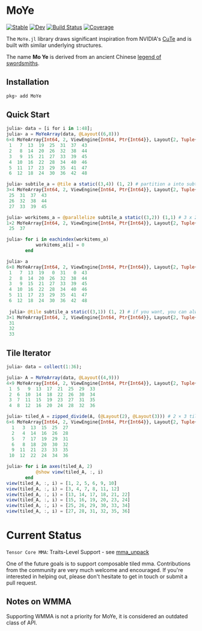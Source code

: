 # MoYe

[![Stable](https://img.shields.io/badge/docs-stable-blue.svg)](https://YichengDWu.github.io/MoYe.jl/stable/)
[![Dev](https://img.shields.io/badge/docs-dev-blue.svg)](https://YichengDWu.github.io/MoYe.jl/dev/)
[![Build Status](https://github.com/YichengDWu/MoYe.jl/actions/workflows/CI.yml/badge.svg?branch=main)](https://github.com/YichengDWu/MoYe.jl/actions/workflows/CI.yml?query=branch%3Amain)
[![Coverage](https://codecov.io/gh/YichengDWu/MoYe.jl/branch/main/graph/badge.svg)](https://codecov.io/gh/YichengDWu/MoYe.jl)

The `MoYe.jl` library draws significant inspiration from NVIDIA's [CuTe](https://github.com/NVIDIA/cutlass/blob/main/media/docs/cute/00_quickstart.md) and is built with similar underlying structures.

The name **Mo Ye** is derived from an ancient Chinese [legend of swordsmiths](https://en.wikipedia.org/wiki/Gan_Jiang_and_Mo_Ye).

## Installation
```julia
pkg> add MoYe
```

## Quick Start
```julia
julia> data = [i for i in 1:48];
julia> a = MoYeArray(data, @Layout((6,8)))
6×8 MoYeArray{Int64, 2, ViewEngine{Int64, Ptr{Int64}}, Layout{2, Tuple{Static.StaticInt{6}, Static.StaticInt{8}}, Tuple{Static.StaticInt{1}, Static.StaticInt{6}}}}:
 1   7  13  19  25  31  37  43
 2   8  14  20  26  32  38  44
 3   9  15  21  27  33  39  45
 4  10  16  22  28  34  40  46
 5  11  17  23  29  35  41  47
 6  12  18  24  30  36  42  48

julia> subtile_a = @tile a static((3,4)) (1, 2) # partition a into subtiles of shape 3 x 4, returns the subtile at (1,2)
3×4 MoYeArray{Int64, 2, ViewEngine{Int64, Ptr{Int64}}, Layout{2, Tuple{Static.StaticInt{3}, Static.StaticInt{4}}, Tuple{Static.StaticInt{1}, Static.StaticInt{6}}}}:
 25  31  37  43
 26  32  38  44
 27  33  39  45

julia> workitems_a = @parallelize subtile_a static((3,2)) (1,1) # 3 x 2 threads, returns what thread (1,1) is working on
1×2 MoYeArray{Int64, 2, ViewEngine{Int64, Ptr{Int64}}, Layout{2, Tuple{Static.StaticInt{1}, Static.StaticInt{2}}, Tuple{Static.StaticInt{0}, Static.StaticInt{12}}}}:
 25  37

julia> for i in eachindex(workitems_a)
           workitems_a[i] = 0
       end

julia> a
6×8 MoYeArray{Int64, 2, ViewEngine{Int64, Ptr{Int64}}, Layout{2, Tuple{Static.StaticInt{6}, Static.StaticInt{8}}, Tuple{Static.StaticInt{1}, Static.StaticInt{6}}}}:
 1   7  13  19   0  31   0  43
 2   8  14  20  26  32  38  44
 3   9  15  21  27  33  39  45
 4  10  16  22  28  34  40  46
 5  11  17  23  29  35  41  47
 6  12  18  24  30  36  42  48
 
 julia> @tile subtile_a static((3,1)) (1, 2) # if you want, you can always tile a subtile
3×1 MoYeArray{Int64, 2, ViewEngine{Int64, Ptr{Int64}}, Layout{2, Tuple{Static.StaticInt{3}, Static.StaticInt{1}}, Tuple{Static.StaticInt{1}, Static.StaticInt{0}}}}:
 31
 32
 33
 ```
 
## Tile Iterator

```julia
julia> data = collect(1:36);

julia> A = MoYeArray(data, @Layout((4,9)))
4×9 MoYeArray{Int64, 2, ViewEngine{Int64, Ptr{Int64}}, Layout{2, Tuple{Static.StaticInt{4}, Static.StaticInt{9}}, Tuple{Static.StaticInt{1}, Static.StaticInt{4}}}} with indices static(1):static(4)×static(1):static(9):
 1  5   9  13  17  21  25  29  33
 2  6  10  14  18  22  26  30  34
 3  7  11  15  19  23  27  31  35
 4  8  12  16  20  24  28  32  36

julia> tiled_A = zipped_divide(A, (@Layout(2), @Layout(3))) # 2 × 3 tile
6×6 MoYeArray{Int64, 2, ViewEngine{Int64, Ptr{Int64}}, Layout{2, Tuple{Tuple{Static.StaticInt{2}, Static.StaticInt{3}}, Tuple{Static.StaticInt{2}, Static.StaticInt{3}}}, Tuple{Tuple{Static.StaticInt{1}, Static.StaticInt{4}}, Tuple{Static.StaticInt{2}, Static.StaticInt{12}}}}} with indices static(1):static(6)×static(1):static(6):
  1   3  13  15  25  27
  2   4  14  16  26  28
  5   7  17  19  29  31
  6   8  18  20  30  32
  9  11  21  23  33  35
 10  12  22  24  34  36

julia> for i in axes(tiled_A, 2)
           @show view(tiled_A, :, i)
       end
view(tiled_A, :, i) = [1, 2, 5, 6, 9, 10]
view(tiled_A, :, i) = [3, 4, 7, 8, 11, 12]
view(tiled_A, :, i) = [13, 14, 17, 18, 21, 22]
view(tiled_A, :, i) = [15, 16, 19, 20, 23, 24]
view(tiled_A, :, i) = [25, 26, 29, 30, 33, 34]
view(tiled_A, :, i) = [27, 28, 31, 32, 35, 36]
```
 # Current Status
 
 `Tensor Core MMA`: Traits-Level Support - see [mma_unpack](https://github.com/YichengDWu/MoYe.jl/blob/main/test/device/mmatraits.jl#L67)
 
One of the future goals is to support composable tiled mma. Contributions from the community are very much welcome and encouraged. If you're interested in helping out, please don't hesitate to get in touch or submit a pull request. 

## Notes on WMMA

Supporting WMMA is not a priority for MoYe, it is considered an outdated class of API.
